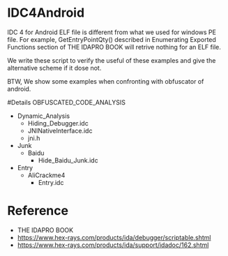 # IDC4Android

IDC 4 for Android ELF file is different from what we used for windows PE file. For example, GetEntryPointQty() described in Enumerating Exported Functions section of THE IDAPRO BOOK will retrive nothing for an ELF file.


We write these script to verify the useful of these examples and give the alternative scheme if it dose not.

BTW, We show some examples when confronting with obfuscator of android.


#Details
OBFUSCATED_CODE_ANALYSIS
  - Dynamic_Analysis
    - Hiding_Debugger.idc 
    - JNINativeInterface.idc
    - jni.h	
  - Junk
      - Baidu
        - Hide_Baidu_Junk.idc
  - Entry
      - AliCrackme4
        - Entry.idc


# Reference

- THE IDAPRO BOOK
- https://www.hex-rays.com/products/ida/debugger/scriptable.shtml
- https://www.hex-rays.com/products/ida/support/idadoc/162.shtml
